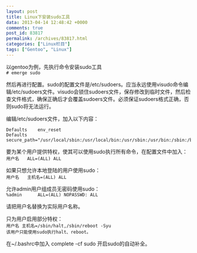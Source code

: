 ```yaml
---
layout: post
title: Linux下安装sudo工具
data: 2013-04-14 12:48:42 +0000
comments: true
post_id: 83817
permalink: /archives/83817.html
categories: ["Linux栏目"]
tags: ["Gentoo", "Linux"]
---
```


以gentoo为例，先执行命令安装sudo工具  
`# emerge sudo`

然后再进行配置。sudo的配置文件是/etc/sudoers。应当永远使用visudo命令编辑/etc/sudoers文件。visudo会锁住sudoers文件，保存修改到临时文件，然后检查文件格式，确保正确后才会覆盖sudoers文件。必须保证sudoers格式正确，否则sudo将无法运行。

编辑/etc/sudoers文件，加入以下内容：
```
Defaults    env_reset
Defaults    secure_path="/usr/local/sbin:/usr/local/bin:/usr/sbin:/usr/bin:/sbin:/bin"
```

要为某个用户提供特权，使其可以使用sudo执行所有命令，在配置文件中加入：  
`用户名   ALL=(ALL) ALL`

如果只想允许本地登陆的用户使用sudo：  
`用户名   主机名=(ALL) ALL`

允许admin用户组成员无密码使用sudo：  
`%admin      ALL=(ALL) NOPASSWD: ALL`

请把用户名替换为实际用户名称。

只为用户启用部分特权：  
`用户名 主机名=/sbin/halt,/sbin/reboot -Syu`  
`该用户只能使用sudo执行halt、reboot。`

在~/.bashrc中加入 complete -cf sudo 开启sudo的自动补全。
